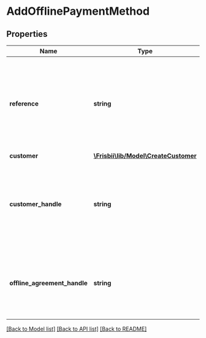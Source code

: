 # AddOfflinePaymentMethod

## Properties
Name | Type | Description | Notes
------------ | ------------- | ------------- | -------------
**reference** | **string** | Optional reference given to the created payment method. Max length 64 with allowable characters [a-zA-Z0-9_.-@]. | [optional] 
**customer** | [**\Frisbii\lib/Model\CreateCustomer**](CreateCustomer.md) |  | [optional] 
**customer_handle** | **string** | Customer reference to an existing customer. Either this argument or &#x60;customer&#x60; must be provided. | [optional] 
**offline_agreement_handle** | **string** | The unique offline agreement handle per account, e.g. &#x60;offline-cash-dkk-1&#x60;. | 

[[Back to Model list]](../../README.md#documentation-for-models) [[Back to API list]](../../README.md#documentation-for-api-endpoints) [[Back to README]](../../README.md)

